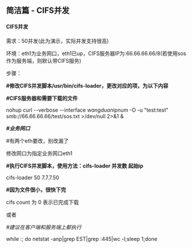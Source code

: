 ## 简洁篇 - CIFS并发

#### CIFS**并发**

需求：50并发\(此为演示，实际并发支持很高\)

环境：eth1为业务网口，eth1已up，CIFS服务器IP为:66.66.66.66/8\(若使用sos作为服务端，则默认带CIFS服务\)

步骤：

**\#修改CIFS并发脚本/usr/bin/cifs-loader，更改对应的项，为以下内容**

**\#CIFS服务器和需要下载的文件**

nohup curl --verbose --interface $wangduan$ipnum -O -u "test:test" smb://66.66.66.66/test/sos.txt &gt;/dev/null 2&gt;&1 &

_**\#业务网口**_

\#有两个eth要改，别改漏了

修改网口为指定业务网口eth1

**\#执行CIFS并发脚本，使用方法：cifs-loader 并发数 起始ip**

cifs-loader 50 7.7.7.50

**\#因为文件很小，很快下完**

cifs count 为 0 表示已完成下载

或者

_\#建议在客户端和服务端上都执行_

while :; do netstat -anp\|grep EST\|grep :445\|wc -l;sleep 1;done

